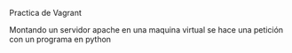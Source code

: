 Practica de Vagrant

Montando un servidor apache en una maquina virtual
se hace una petición con un programa en python